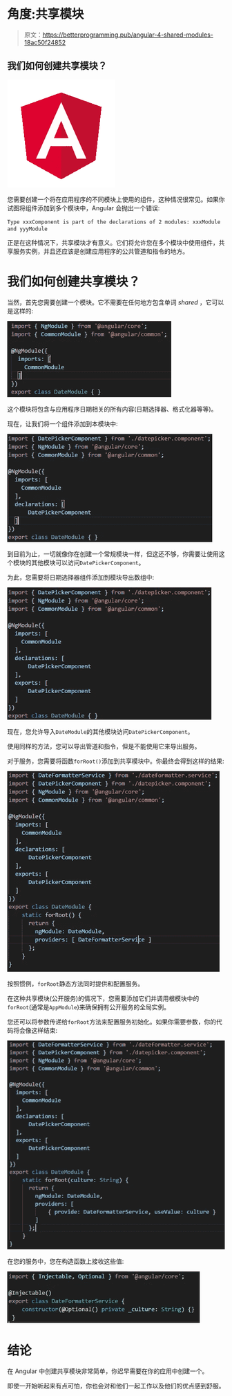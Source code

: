 # 角度:共享模块

> 原文：<https://betterprogramming.pub/angular-4-shared-modules-18ac50f24852>

## 我们如何创建共享模块？

![](img/87ccc284e046afbb31aa0a960cb90f8c.png)

您需要创建一个将在应用程序的不同模块上使用的组件，这种情况很常见。如果你试图将组件添加到多个模块中，Angular 会抛出一个错误:

```
Type xxxComponent is part of the declarations of 2 modules: xxxModule and yyyModule
```

正是在这种情况下，共享模块才有意义。它们将允许您在多个模块中使用组件，共享服务实例，并且还应该是创建应用程序的公共管道和指令的地方。

# 我们如何创建共享模块？

当然，首先您需要创建一个模块。它不需要在任何地方包含单词 *shared* ，它可以是这样的:

![](img/b25fb33faa74128cca5240a51e61f552.png)

这个模块将包含与应用程序日期相关的所有内容(日期选择器、格式化器等等)。

现在，让我们将一个组件添加到本模块中:

![](img/4e04c5d4d47c65f0fb830988c19bd9c9.png)

到目前为止，一切就像你在创建一个常规模块一样，但这还不够，你需要让使用这个模块的其他模块可以访问`DatePickerComponent`。

为此，您需要将日期选择器组件添加到模块导出数组中:

![](img/97e3d5bb9d2121a8ad58d6920d476310.png)

现在，您允许导入`DateModule`的其他模块访问`DatePickerComponent`。

使用同样的方法，您可以导出管道和指令，但是不能使用它来导出服务。

对于服务，您需要将函数`forRoot()`添加到共享模块中。你最终会得到这样的结果:

![](img/f886be582f3e68de9f4789ee6ff83d60.png)

按照惯例，`forRoot`静态方法同时提供和配置服务。

在这种共享模块(公开服务)的情况下，您需要添加它们并调用根模块中的`forRoot`(通常是`AppModule`)来确保拥有公开服务的全局实例。

您还可以将参数传递给`forRoot`方法来配置服务初始化。如果你需要参数，你的代码将会像这样结束:

![](img/c527f092fc87f9fc23e41901cb14479c.png)

在您的服务中，您在构造函数上接收这些值:

![](img/cbd22300fff7b5d5e69af0cb571581c3.png)

# 结论

在 Angular 中创建共享模块非常简单，你迟早需要在你的应用中创建一个。

即使一开始听起来有点可怕，你也会对和他们一起工作以及他们的优点感到舒服。